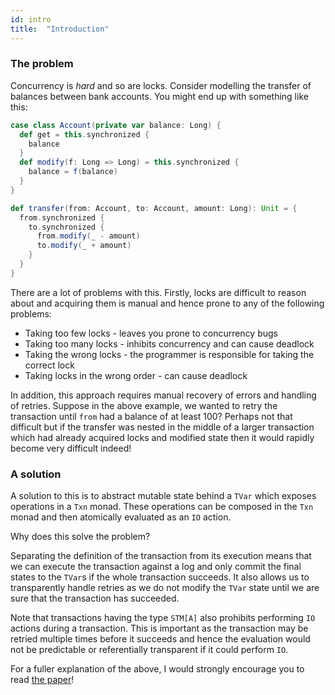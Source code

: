 ```yaml
---
id: intro
title:  "Introduction"
---
```


### The problem

Concurrency is *hard* and so are locks. Consider modelling the transfer of
balances between bank accounts. You might end up with something like this:

```scala mdoc:silent
case class Account(private var balance: Long) {
  def get = this.synchronized {
    balance
  }
  def modify(f: Long => Long) = this.synchronized {
    balance = f(balance)
  }
}

def transfer(from: Account, to: Account, amount: Long): Unit = {
  from.synchronized {
    to.synchronized {
      from.modify(_ - amount)
      to.modify(_ + amount)
    }
  }
}
```

There are a lot of problems with this. Firstly, locks are difficult to reason about
and acquiring them is manual and hence prone to any of the following problems:
 * Taking too few locks - leaves you prone to concurrency bugs
 * Taking too many locks - inhibits concurrency and can cause deadlock
 * Taking the wrong locks - the programmer is responsible for taking the correct lock
 * Taking locks in the wrong order - can cause deadlock

In addition, this approach requires manual recovery of errors and handling of retries.
Suppose in the above example, we wanted to retry the transaction until `from` had a
balance of at least 100? Perhaps not that difficult but if the transfer was nested
in the middle of a larger transaction which had already acquired locks and modified
state then it would rapidly become very difficult indeed!

### A solution

A solution to this is to abstract mutable state behind a `TVar` which exposes
operations in a `Txn` monad. These operations can be composed in the `Txn`
monad and then atomically evaluated as an `IO` action.

Why does this solve the problem?

Separating the definition of the transaction from its execution means that we can
execute the transaction against a log and only commit the final states to the `TVar`s
if the whole transaction succeeds. It also allows us to transparently handle retries
as we do not modify the `TVar` state until we are sure that the transaction has succeeded.

Note that transactions having the type `STM[A]` also prohibits performing `IO` actions
during a transaction. This is important as the transaction may be retried multiple
times before it succeeds and hence the evaluation would not be predictable or
referentially transparent if it could perform `IO`.

For a fuller explanation of the above, I would strongly encourage you to read
[the paper](https://www.microsoft.com/en-us/research/wp-content/uploads/2016/02/beautiful.pdf)!
